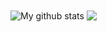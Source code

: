 <img align="center" src="https://github-readme-stats.vercel.app/api?username=Killua-Zoldyck-007&show_icons=true&include_all_commits=true&theme=radical" alt="My github stats" />
<img align="center" src="https://github-readme-stats.vercel.app/api/top-langs/?username=Killua-Zoldyck-007&layout=compact&theme=radical" />
<!--
**Killua-Zoldyck-007/Killua-Zoldyck-007** is a ✨ _special_ ✨ repository because its `README.md` (this file) appears on your GitHub profile.

Here are some ideas to get you started:

- 🔭 I’m currently working on ...
- 🌱 I’m currently learning ...
- 👯 I’m looking to collaborate on ...
- 🤔 I’m looking for help with ...
- 💬 Ask me about ...
- 📫 How to reach me: ...
- 😄 Pronouns: ...
- ⚡ Fun fact: ...
-->
